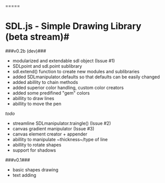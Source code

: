 =====
# SDL.js - Simple Drawing Library (beta stream)#

###v0.2b (dev)###

- modularized and extendable sdl object (Issue #1)
- SDLpoint and sdl.point sublibrary
- sdl.extend() function to create new modules and sublibraries
- added SDLmanipulator.defaults so that defaults can be easily changed
- added abillity to chain methods
- added superior color handling, custom color creators
- added some predifined "gem" colors
- abillity to draw lines
- abillity to move the pen

*todo*
- streamline SDLmanipulator.traingle()  (Issue #2)
- canvas gradient manipulator (Issue #3)
- canvas element creator + appender
- abillity to manipulate ~thickness~/type of line
- abillity to rotate shapes
- support for shadows

###v0.1###

- basic shapes drawing
- text adding


